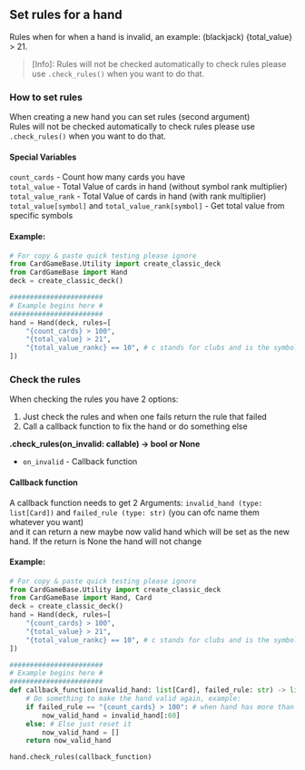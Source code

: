 ## Set rules for a hand  
Rules when for when a hand is invalid, an example: (blackjack) {total_value} > 21.   
> [Info]: Rules will not be checked automatically to check rules please use `.check_rules()` when you want to do that.   
### How to set rules
When creating a new hand you can set rules (second argument)   
Rules will not be checked automatically to check rules please use `.check_rules()` when you want to do that.
#### Special Variables
`count_cards` - Count how many cards you have   
`total_value` - Total Value of cards in hand (without symbol rank multiplier)   
`total_value_rank` - Total Value of cards in hand (with rank multiplier)   
`total_value[symbol]` and `total_value_rank[symbol]` - Get total value from specific symbols    
#### Example:
```python
# For copy & paste quick testing please ignore
from CardGameBase.Utility import create_classic_deck
from CardGameBase import Hand
deck = create_classic_deck()

#######################
# Example begins here #
#######################
hand = Hand(deck, rules=[
    "{count_cards} > 100",
    "{total_value} > 21",
    "{total_value_rankc} == 10", # c stands for clubs and is the symbol here
])
```

### Check the rules
When checking the rules you have 2 options:
1. Just check the rules and when one fails return the rule that failed
2. Call a callback function to fix the hand or do something else

**.check_rules(on_invalid: callable) -> bool or None**
* `on_invalid` - Callback function   

#### Callback function
A callback function needs to get 2 Arguments: `invalid_hand (type: list[Card])` and `failed_rule (type: str)` (you can ofc name them whatever you want)    
and it can return a new maybe now valid hand which will be set as the new hand. If the return is None the hand will not change

#### Example:
```python
# For copy & paste quick testing please ignore
from CardGameBase.Utility import create_classic_deck
from CardGameBase import Hand, Card
deck = create_classic_deck()
hand = Hand(deck, rules=[
    "{count_cards} > 100",
    "{total_value} > 21",
    "{total_value_rankc} == 10", # c stands for clubs and is the symbol here
])

#######################
# Example begins here #
#######################
def callback_function(invalid_hand: list[Card], failed_rule: str) -> list[Card]:
    # Do something to make the hand valid again, example:
    if failed_rule == "{count_cards} > 100": # when hand has more than 100 cards set to only 60 cards
        now_valid_hand = invalid_hand[:60]
    else: # Else just reset it
        now_valid_hand = []
    return now_valid_hand

hand.check_rules(callback_function)
```
